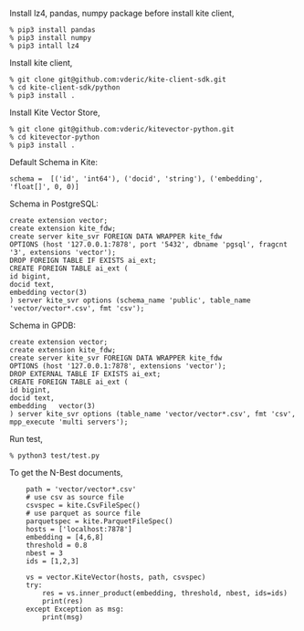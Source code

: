 Install lz4, pandas, numpy package before install kite client,

```
% pip3 install pandas
% pip3 install numpy
% pip3 intall lz4
```

Install kite client,

```
% git clone git@github.com:vderic/kite-client-sdk.git
% cd kite-client-sdk/python
% pip3 install .
```

Install Kite Vector Store,

```
% git clone git@github.com:vderic/kitevector-python.git
% cd kitevector-python
% pip3 install .
```

Default Schema in Kite:
```
schema =  [('id', 'int64'), ('docid', 'string'), ('embedding', 'float[]', 0, 0)]
```

Schema in PostgreSQL:
```
create extension vector;
create extension kite_fdw;
create server kite_svr FOREIGN DATA WRAPPER kite_fdw
OPTIONS (host '127.0.0.1:7878', port '5432', dbname 'pgsql', fragcnt '3', extensions 'vector');
DROP FOREIGN TABLE IF EXISTS ai_ext;
CREATE FOREIGN TABLE ai_ext (
id bigint,
docid text,
embedding vector(3)
) server kite_svr options (schema_name 'public', table_name 'vector/vector*.csv', fmt 'csv');
```

Schema in GPDB:
```
create extension vector;
create extension kite_fdw;
create server kite_svr FOREIGN DATA WRAPPER kite_fdw
OPTIONS (host '127.0.0.1:7878', extensions 'vector');
DROP EXTERNAL TABLE IF EXISTS ai_ext;
CREATE FOREIGN TABLE ai_ext (
id bigint,
docid text,
embedding   vector(3)
) server kite_svr options (table_name 'vector/vector*.csv', fmt 'csv', mpp_execute 'multi servers');
```


Run test,

```
% python3 test/test.py
```

To get the N-Best documents,

```
	path = 'vector/vector*.csv'
	# use csv as source file
	csvspec = kite.CsvFileSpec()
	# use parquet as source file
	parquetspec = kite.ParquetFileSpec()
	hosts = ['localhost:7878']
	embedding = [4,6,8]
	threshold = 0.8
	nbest = 3
	ids = [1,2,3]

	vs = vector.KiteVector(hosts, path, csvspec)
	try:
		res = vs.inner_product(embedding, threshold, nbest, ids=ids)
		print(res)
	except Exception as msg:
		print(msg)
```
